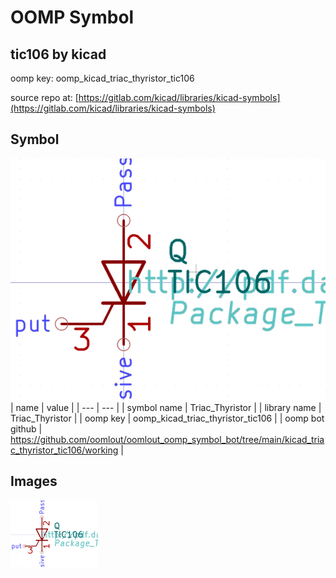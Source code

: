 # OOMP Symbol  
## tic106  by kicad  
  
oomp key: oomp_kicad_triac_thyristor_tic106  
  
source repo at: [https://gitlab.com/kicad/libraries/kicad-symbols](https://gitlab.com/kicad/libraries/kicad-symbols)  
## Symbol  
  
[![working.png](working_600.png)](working.png)  
| name | value | 
| --- | --- | 
| symbol name | Triac_Thyristor | 
| library name | Triac_Thyristor | 
| oomp key | oomp_kicad_triac_thyristor_tic106 | 
| oomp bot github | https://github.com/oomlout/oomlout_oomp_symbol_bot/tree/main/kicad_triac_thyristor_tic106/working | 
## Images  
  
[![working.png](working_140.png)](working.png)  

